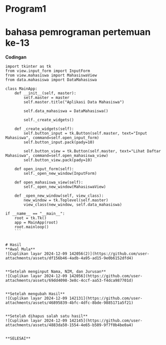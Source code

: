# Program1
# bahasa pemrograman pertemuan ke-13
**Codingan**

```
import tkinter as tk
from view.input_form import InputForm
from view.mahasiswa import MahasiswaView
from data.mahasiswa import DataMahasiswa

class MainApp:
    def __init__(self, master):
        self.master = master
        self.master.title("Aplikasi Data Mahasiswa")

        self.data_mahasiswa = DataMahasiswa()

        self._create_widgets()

    def _create_widgets(self):
        self.button_input = tk.Button(self.master, text="Input Mahasiswa", command=self.open_input_form)
        self.button_input.pack(pady=10)

        self.button_view = tk.Button(self.master, text="Lihat Daftar Mahasiswa", command=self.open_mahasiswa_view)
        self.button_view.pack(pady=10)

    def open_input_form(self):
        self._open_new_window(InputForm)

    def open_mahasiswa_view(self):
        self._open_new_window(MahasiswaView)

    def _open_new_window(self, view_class):
        new_window = tk.Toplevel(self.master)
        view_class(new_window, self.data_mahasiswa)

if __name__ == "__main__":
    root = tk.Tk()
    app = MainApp(root)
    root.mainloop()
    ```


# Hasil
**Awal Mula**
![Cuplikan layar 2024-12-09 142056(2)](https://github.com/user-attachments/assets/df156b46-4adb-4a95-ad15-9e0b6152dfd4)


**Setelah menginput Nama, NIM, dan Jurusan**
![Cuplikan layar 2024-12-09 142056](https://github.com/user-attachments/assets/69dd4098-3e8c-4ccf-aa53-f4dca987701d)


**Setelah mengubah Hasil**
![Cuplikan layar 2024-12-09 142131](https://github.com/user-attachments/assets/46895839-4bfc-4dfc-8bde-9885171a5f21)


**Setelah dihapus salah satu hasil**
![Cuplikan layar 2024-12-09 142145](https://github.com/user-attachments/assets/4883da50-1554-4e65-b509-9f7f0b4be0a4)


**SELESAI**
